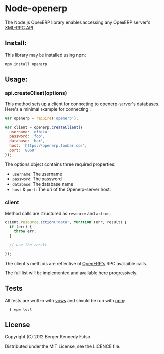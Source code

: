 # Node-openerp

The Node.js OpenERP library enables accessing any OpenERP server's [XML-RPC API](http://doc.openerp.com/trunk/developers/server/02_architecture/#network-communications-and-wsgi).

## Install:

This library may be installed using npm:

    npm install openerp

## Usage:


### api.createClient(options)

This method sets up a client for connecting to openerp-server's databases.
Here's a minimal example for connecting :

```js
var openerp = require('openerp');

var client = openerp.createClient({
  username: 'efbeka',
  password: 'foo',
  database: 'bar',
  host: 'https://openerp.foobar.com',
  port: '8069'
});
```

The options object contains three required properties:

* `username`: The username
* `password`: The password
* `database`: The database name
* `host` & `port`: The uri of the Openerp-server host.


### client

Method calls are structured as `resource` and `action`.

``` js
client.resource.action("data", function (err, result) {
  if (err) {
    throw err;
  }

  // use the result

});
```

The client's methods are reflective of [OpenERP's](https://openerp.com) RPC availaible calls.

The full list will be implemented and available here progressively.

## Tests

All tests are written with [vows](http://vowsjs.org) and should be run with [npm](http://npmjs.org):

``` bash
  $ npm test
```

## License

Copyright (C) 2012 Berger Kennedy Fotso

Distributed under the MIT License, see the LICENCE file.
